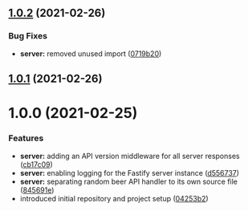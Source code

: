 ## [1.0.2](https://github.com/epam-debrecen-ui-community/tech-corner-3-semrel/compare/v1.0.1...v1.0.2) (2021-02-26)


### Bug Fixes

* **server:** removed unused import ([0719b20](https://github.com/epam-debrecen-ui-community/tech-corner-3-semrel/commit/0719b20bd19dbfe0e95e75b02682a43a9289890e))

## [1.0.1](https://github.com/epam-debrecen-ui-community/tech-corner-3-semrel/compare/v1.0.0...v1.0.1) (2021-02-26)

# 1.0.0 (2021-02-25)


### Features

* **server:** adding an API version middleware for all server responses ([cb17c09](https://github.com/epam-debrecen-ui-community/tech-corner-3-semrel/commit/cb17c09e69c6b7281ea7c19bad6902242dde7bf4))
* **server:** enabling logging for the Fastify server instance ([d556737](https://github.com/epam-debrecen-ui-community/tech-corner-3-semrel/commit/d5567377daf7a4d9dbd178d477fa5a5a3c893e6c))
* **server:** separating random beer API handler to its own source file ([845691e](https://github.com/epam-debrecen-ui-community/tech-corner-3-semrel/commit/845691e6681690c8536bc8d115c4efb7aa7be685))
* introduced initial repository and project setup ([04253b2](https://github.com/epam-debrecen-ui-community/tech-corner-3-semrel/commit/04253b2252825e9692796cbc0f1efd15afe869e9))
